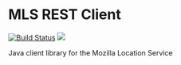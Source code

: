# MLS REST Client 
[![Build Status](https://travis-ci.org/CellularPrivacy/mls-rest-client.svg?branch=master)](https://travis-ci.org/CellularPrivacy/mls-rest-client)
[![](https://jitpack.io/v/CellularPrivacy/mls-rest-client.svg)](https://jitpack.io/#CellularPrivacy/mls-rest-client)

Java client library for the Mozilla Location Service

